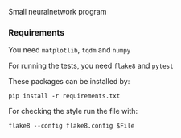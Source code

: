 Small neuralnetwork program

### Requirements

You need `matplotlib`, `tqdm` and `numpy`

For running the tests, you need `flake8` and `pytest`

These packages can be installed by:

```
pip install -r requirements.txt
```

For checking the style run the file with:

```
flake8 --config flake8.config $File
```
